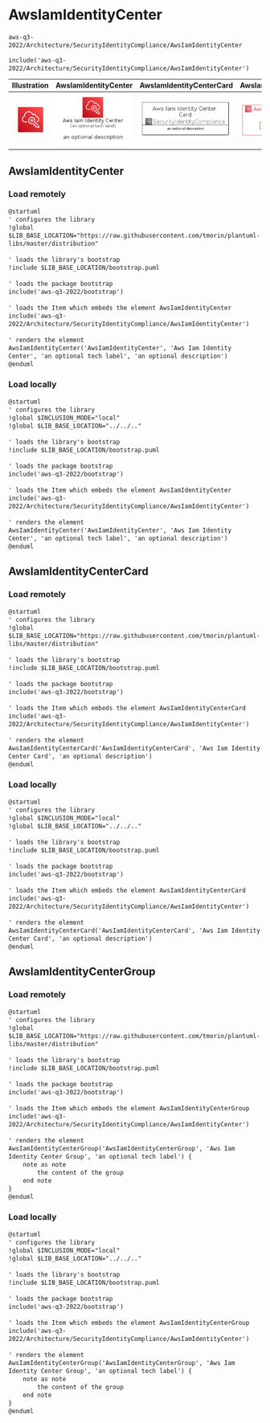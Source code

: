 # AwsIamIdentityCenter


```text
aws-q3-2022/Architecture/SecurityIdentityCompliance/AwsIamIdentityCenter
```

```text
include('aws-q3-2022/Architecture/SecurityIdentityCompliance/AwsIamIdentityCenter')
```



| Illustration | AwsIamIdentityCenter | AwsIamIdentityCenterCard | AwsIamIdentityCenterGroup |
| :---: | :---: | :---: | :---: |
| ![illustration for Illustration](../../../aws-q3-2022/Architecture/SecurityIdentityCompliance/AwsIamIdentityCenter.png) | ![illustration for AwsIamIdentityCenter](../../../aws-q3-2022/Architecture/SecurityIdentityCompliance/AwsIamIdentityCenter.Local.png) | ![illustration for AwsIamIdentityCenterCard](../../../aws-q3-2022/Architecture/SecurityIdentityCompliance/AwsIamIdentityCenterCard.Local.png) | ![illustration for AwsIamIdentityCenterGroup](../../../aws-q3-2022/Architecture/SecurityIdentityCompliance/AwsIamIdentityCenterGroup.Local.png) |




## AwsIamIdentityCenter

### Load remotely
```plantuml
@startuml
' configures the library
!global $LIB_BASE_LOCATION="https://raw.githubusercontent.com/tmorin/plantuml-libs/master/distribution"

' loads the library's bootstrap
!include $LIB_BASE_LOCATION/bootstrap.puml

' loads the package bootstrap
include('aws-q3-2022/bootstrap')

' loads the Item which embeds the element AwsIamIdentityCenter
include('aws-q3-2022/Architecture/SecurityIdentityCompliance/AwsIamIdentityCenter')

' renders the element
AwsIamIdentityCenter('AwsIamIdentityCenter', 'Aws Iam Identity Center', 'an optional tech label', 'an optional description')
@enduml
```

### Load locally
```plantuml
@startuml
' configures the library
!global $INCLUSION_MODE="local"
!global $LIB_BASE_LOCATION="../../.."

' loads the library's bootstrap
!include $LIB_BASE_LOCATION/bootstrap.puml

' loads the package bootstrap
include('aws-q3-2022/bootstrap')

' loads the Item which embeds the element AwsIamIdentityCenter
include('aws-q3-2022/Architecture/SecurityIdentityCompliance/AwsIamIdentityCenter')

' renders the element
AwsIamIdentityCenter('AwsIamIdentityCenter', 'Aws Iam Identity Center', 'an optional tech label', 'an optional description')
@enduml
```

## AwsIamIdentityCenterCard

### Load remotely
```plantuml
@startuml
' configures the library
!global $LIB_BASE_LOCATION="https://raw.githubusercontent.com/tmorin/plantuml-libs/master/distribution"

' loads the library's bootstrap
!include $LIB_BASE_LOCATION/bootstrap.puml

' loads the package bootstrap
include('aws-q3-2022/bootstrap')

' loads the Item which embeds the element AwsIamIdentityCenterCard
include('aws-q3-2022/Architecture/SecurityIdentityCompliance/AwsIamIdentityCenter')

' renders the element
AwsIamIdentityCenterCard('AwsIamIdentityCenterCard', 'Aws Iam Identity Center Card', 'an optional description')
@enduml
```

### Load locally
```plantuml
@startuml
' configures the library
!global $INCLUSION_MODE="local"
!global $LIB_BASE_LOCATION="../../.."

' loads the library's bootstrap
!include $LIB_BASE_LOCATION/bootstrap.puml

' loads the package bootstrap
include('aws-q3-2022/bootstrap')

' loads the Item which embeds the element AwsIamIdentityCenterCard
include('aws-q3-2022/Architecture/SecurityIdentityCompliance/AwsIamIdentityCenter')

' renders the element
AwsIamIdentityCenterCard('AwsIamIdentityCenterCard', 'Aws Iam Identity Center Card', 'an optional description')
@enduml
```

## AwsIamIdentityCenterGroup

### Load remotely
```plantuml
@startuml
' configures the library
!global $LIB_BASE_LOCATION="https://raw.githubusercontent.com/tmorin/plantuml-libs/master/distribution"

' loads the library's bootstrap
!include $LIB_BASE_LOCATION/bootstrap.puml

' loads the package bootstrap
include('aws-q3-2022/bootstrap')

' loads the Item which embeds the element AwsIamIdentityCenterGroup
include('aws-q3-2022/Architecture/SecurityIdentityCompliance/AwsIamIdentityCenter')

' renders the element
AwsIamIdentityCenterGroup('AwsIamIdentityCenterGroup', 'Aws Iam Identity Center Group', 'an optional tech label') {
    note as note
        the content of the group
    end note
}
@enduml
```

### Load locally
```plantuml
@startuml
' configures the library
!global $INCLUSION_MODE="local"
!global $LIB_BASE_LOCATION="../../.."

' loads the library's bootstrap
!include $LIB_BASE_LOCATION/bootstrap.puml

' loads the package bootstrap
include('aws-q3-2022/bootstrap')

' loads the Item which embeds the element AwsIamIdentityCenterGroup
include('aws-q3-2022/Architecture/SecurityIdentityCompliance/AwsIamIdentityCenter')

' renders the element
AwsIamIdentityCenterGroup('AwsIamIdentityCenterGroup', 'Aws Iam Identity Center Group', 'an optional tech label') {
    note as note
        the content of the group
    end note
}
@enduml
```


